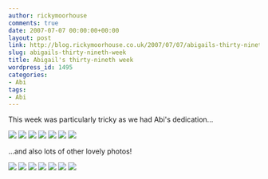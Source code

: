 ```yaml
---
author: rickymoorhouse
comments: true
date: 2007-07-07 00:00:00+00:00
layout: post
link: http://blog.rickymoorhouse.co.uk/2007/07/07/abigails-thirty-nineth-week/
slug: abigails-thirty-nineth-week
title: Abigail's thirty-nineth week
wordpress_id: 1495
categories:
- Abi
tags:
- Abi
---
```


This week was particularly tricky as we had Abi's dedication...





[![ ](http://samespirit.net/ricky/images/365/dedication_a.png)](http://samespirit.net/ricky/images/365/big/dedication_a.jpg)
[![ ](http://samespirit.net/ricky/images/365/dedication_b.png)](http://samespirit.net/ricky/images/365/big/dedication_b.jpg)
[![ ](http://samespirit.net/ricky/images/365/dedication_c.png)](http://samespirit.net/ricky/images/365/big/dedication_c.jpg)
[![ ](http://samespirit.net/ricky/images/365/dedication_d.png)](http://samespirit.net/ricky/images/365/big/dedication_d.jpg)
[![ ](http://samespirit.net/ricky/images/365/dedication_e.png)](http://samespirit.net/ricky/images/365/big/dedication_e.jpg)
[![ ](http://samespirit.net/ricky/images/365/dedication_f.png)](http://samespirit.net/ricky/images/365/big/dedication_f.jpg)
[![ ](http://samespirit.net/ricky/images/365/dedication_g.png)](http://samespirit.net/ricky/images/365/big/dedication_g.jpg)





...and also lots of other lovely photos!


 


[![ ](http://samespirit.net/ricky/images/365/2007-07-01b.png)](http://samespirit.net/ricky/images/365/big/2007-07-01b.jpg)
[![ ](http://samespirit.net/ricky/images/365/2007-07-01c.png)](http://samespirit.net/ricky/images/365/big/2007-07-01c.jpg)
[](http://samespirit.net/ricky/images/365/big/2007-07-01h.jpg)
[![ ](http://samespirit.net/ricky/images/365/2007-07-01d.png)](http://samespirit.net/ricky/images/365/big/2007-07-01d.jpg)
[![ ](http://samespirit.net/ricky/images/365/2007-07-01e.png)](http://samespirit.net/ricky/images/365/big/2007-07-01e.jpg)
[![ ](http://samespirit.net/ricky/images/365/2007-07-01f.png)](http://samespirit.net/ricky/images/365/big/2007-07-01f.jpg)
[![ ](http://samespirit.net/ricky/images/365/2007-07-01g.png)](http://samespirit.net/ricky/images/365/big/2007-07-01g.jpg)
[![ ](http://samespirit.net/ricky/images/365/2007-07-01i.png)](http://samespirit.net/ricky/images/365/big/2007-07-01i.jpg)

